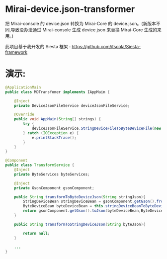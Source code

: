 # Mirai-device.json-transformer
把 Mirai-console 的 device.json 转换为 Mirai-Core 的 device.json。(新版本不同,导致没办法通过 Mirai-console 生成 device.json 来替换 Mirai-Core 生成的来用。)

此项目基于我开发的 Siesta 框架 : https://github.com/itscola/Siesta-framework

# 演示:

```java
@ApplicationMain
public class MDTransfomer implements IAppMain {

    @Inject
    private DeviceJsonFileService deviceJsonFileService;

    @Override
    public void AppMain(String[] strings) {
        try {
            deviceJsonFileService.StringDeviceFileToByteDeviceFile(new File("./newDevice.json"),new File("./Device.json"));
        } catch (IOException e) {
            e.printStackTrace();
        }
    }
}
```

```java
@Component
public class TransformService {
    @Inject
    private ByteServices byteServices;

    @Inject
    private GsonComponent gsonComponent;

    public String transformToByteDeviceJson(String stringJson){
        StringDeviceBean stringDeviceBean = gsonComponent.getGson().fromJson(stringJson, StringDeviceBean.class);
        ByteDeviceBean byteDeviceBean = this.stringDeviceBeanToByteDeviceBean(stringDeviceBean);
        return gsonComponent.getGson().toJson(byteDeviceBean,ByteDeviceBean.class);
    }

    public String transformToStringDeviceJson(String byteJson){

        return null;
    }
    
    ...
}
```
